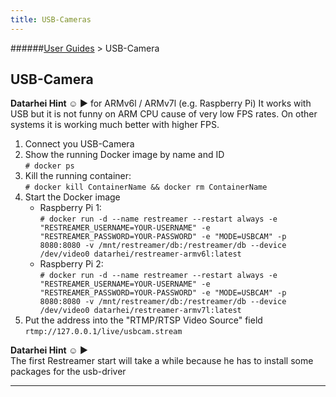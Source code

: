 ```yaml
---
title: USB-Cameras
---
```

######[User Guides](../docs/guides-index.html) > USB-Camera
## USB-Camera

**Datarhei Hint ☺ ►** for ARMv6l / ARMv7l (e.g. Raspberry Pi)
It works with USB but it is not funny on ARM CPU cause of very low FPS rates. On other systems it is working much better with higher FPS.  

1. Connect you USB-Camera
2. Show the running Docker image by name and ID   
  `# docker ps`
3. Kill the running container:  
  `# docker kill ContainerName && docker rm ContainerName`
4. Start the Docker image  
   * Raspberry Pi 1:   
  `# docker run -d --name restreamer --restart always -e "RESTREAMER_USERNAME=YOUR-USERNAME" -e "RESTREAMER_PASSWORD=YOUR-PASSWORD" -e "MODE=USBCAM" -p 8080:8080 -v /mnt/restreamer/db:/restreamer/db --device /dev/video0 datarhei/restreamer-armv6l:latest`
   * Raspberry Pi 2:   
  `# docker run -d --name restreamer --restart always -e "RESTREAMER_USERNAME=YOUR-USERNAME" -e "RESTREAMER_PASSWORD=YOUR-PASSWORD" -e "MODE=USBCAM" -p 8080:8080 -v /mnt/restreamer/db:/restreamer/db --device /dev/video0 datarhei/restreamer-armv7l:latest`
5. Put the address into the "RTMP/RTSP Video Source" field  
   `rtmp://127.0.0.1/live/usbcam.stream` 

**Datarhei Hint ☺ ►**   
The first Restreamer start will take a while because he has to install some packages for the usb-driver

---